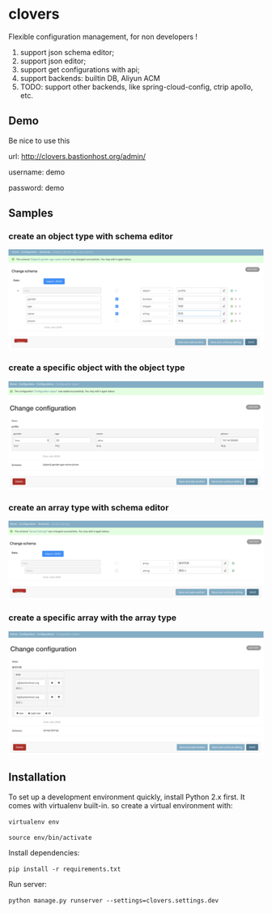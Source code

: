 # clovers

Flexible configuration management, for non developers !

1. support json schema editor;
2. support json editor;
3. support get configurations with api;
4. support backends: builtin DB, Aliyun ACM
5. TODO: support other backends, like spring-cloud-config, ctrip apollo, etc.

## Demo

Be nice to use this

url: http://clovers.bastionhost.org/admin/

username: demo

password: demo

## Samples

### create an object type with schema editor

![object-json-schema](./media/object-json-schema.jpg)

### create a specific object with the object type

![object-json](./media/object-json.jpg)

### create an array type with schema editor

![array-json-schema](./media/array-json-schema.jpg)

### create a specific array with the array type

![array-json](./media/array-json.jpg)

## Installation

To set up a development environment quickly, install Python 2.x first. It
comes with virtualenv built-in. so create a virtual environment with:

`virtualenv env`

`source env/bin/activate`

Install dependencies:

`pip install -r requirements.txt`

Run server:

`python manage.py runserver --settings=clovers.settings.dev`
